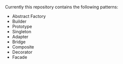 Currently this repository contains the following patterns:
- Abstract Factory
- Builder
- Prototype
- Singleton
- Adapter
- Bridge
- Composite
- Decorator
- Facade
